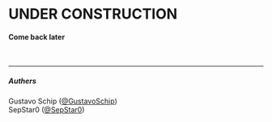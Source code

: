 # UNDER CONSTRUCTION

#### Come back later <!-- markdownlint-disable-line heading-increment -->

<br> <!-- markdownlint-disable-line no-inline-html -->

___

##### Authers

Gustavo Schip ([@GustavoSchip](https://github.com/GustavoSchip)) <br> <!-- markdownlint-disable-line no-inline-html -->
SepStar0 ([@SepStar0](https://github.com/SepStar0))
